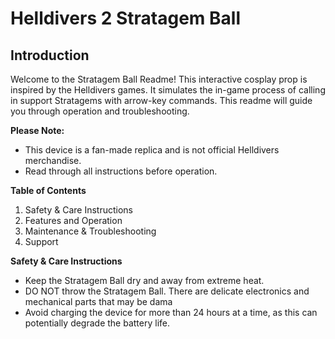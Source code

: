 # Helldivers 2 Stratagem Ball

## Introduction

Welcome to the Stratagem Ball Readme! This interactive cosplay prop is inspired by the Helldivers games. It simulates the in-game process of calling in support Stratagems with arrow-key commands. This readme will guide you through operation and troubleshooting.

**Please Note:**

-   This device is a fan-made replica and is not official Helldivers merchandise.
-   Read through all instructions before operation.

**Table of Contents**

1.  Safety & Care Instructions
2.  Features and Operation
3.  Maintenance & Troubleshooting
4.  Support

**Safety & Care Instructions**

-   Keep the Stratagem Ball dry and away from extreme heat.
-   DO NOT throw the Stratagem Ball. There are delicate electronics and mechanical parts that may be dama
-   Avoid charging the device for more than 24 hours at a time, as this can potentially degrade the battery life.
<!--stackedit_data:
eyJoaXN0b3J5IjpbLTEyMzM3OTYyNTZdfQ==
-->